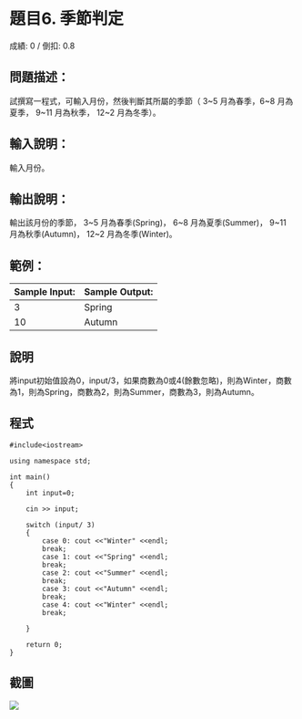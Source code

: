 # 題目6. 季節判定
成績: 0 / 倒扣: 0.8
## 問題描述：
試撰寫一程式，可輸入月份，然後判斷其所屬的季節（ 3~5 月為春季，6~8 月為夏季， 9~11 月為秋季， 12~2 月為冬季）。

## 輸入說明：
輸入月份。

## 輸出說明：
輸出該月份的季節， 3~5 月為春季(Spring)， 6~8 月為夏季(Summer)， 9~11 月為秋季(Autumn)， 12~2 月為冬季(Winter)。

## 範例：
|Sample Input:|Sample Output:|
|-------------|--------------|
|3            |Spring        |
|10           |Autumn        |

## 說明
將input初始值設為0，input/3，如果商數為0或4(餘數忽略)，則為Winter，商數為1，則為Spring，商數為2，則為Summer，商數為3，則為Autumn。

## 程式
```
#include<iostream>

using namespace std;

int main()
{
    int input=0;
  
    cin >> input;
  
    switch (input/ 3)
    {
        case 0: cout <<"Winter" <<endl;
        break;
        case 1: cout <<"Spring" <<endl; 
        break;
        case 2: cout <<"Summer" <<endl; 
        break;
        case 3: cout <<"Autumn" <<endl;
        break;
        case 4: cout <<"Winter" <<endl;
        break;
        
    } 

    return 0;
} 
```

## 截圖
<img src="https://cdn.discordapp.com/attachments/1080770528966619146/1085464019776835605/image.png"/>
